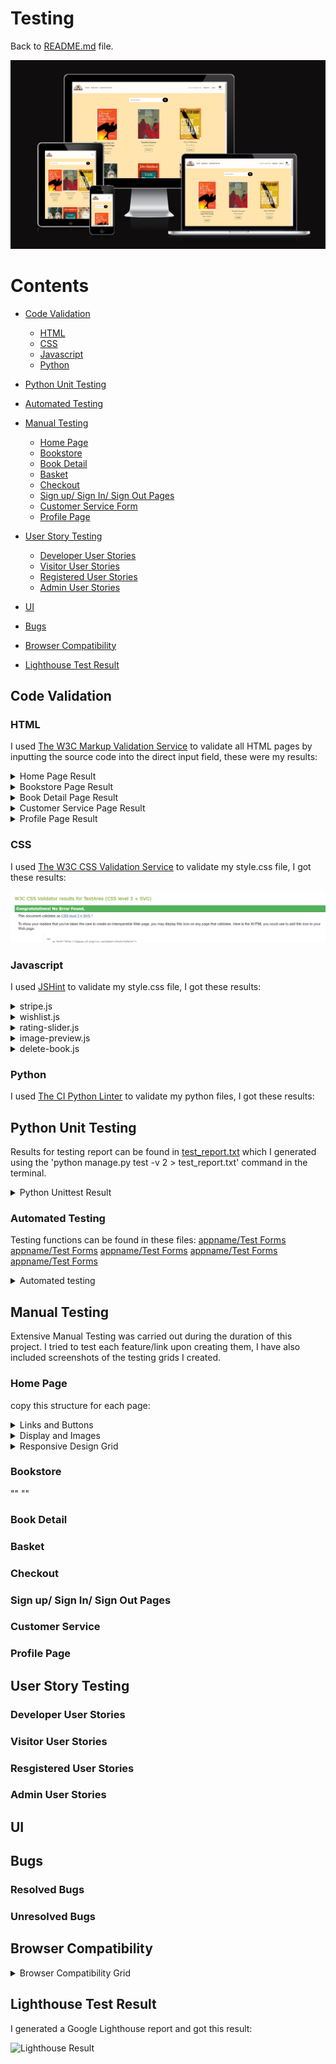 # Testing 
Back to [README.md](README.md) file.

![Main Image - I am Responsive screenshot](docs/readme-media/am-i-responsive-store.png)

# Contents 
- [Code Validation](#code-validation)
    - [HTML](#html)
    - [CSS](#css)
    - [Javascript](#javascript)
    - [Python](#python)

- [Python Unit Testing](#python-unit-testing)

- [Automated Testing](#automated-testing)

- [Manual Testing](#manual-testing)
    - [Home Page](#home-page)
    - [Bookstore]()
    - [Book Detail]()
    - [Basket]()
    - [Checkout]()
    - [Sign up/ Sign In/ Sign Out Pages](#sign-up-sign-in-sign-out-pages)
    - [Customer Service Form]()
    - [Profile Page]()
    
- [User Story Testing](#user-story-testing)
    - [Developer User Stories](#developer-user-stories)
    - [Visitor User Stories](#visitor-user-stories)
    - [Registered User Stories](#resgistered-user-stories)
    - [Admin User Stories](#admin-user-stories)

- [UI](#ui)

- [Bugs](#bugs)

- [Browser Compatibility](#browser-compatibility)

- [Lighthouse Test Result](#lighthouse-test-result)

## Code Validation
### HTML 
I used [The W3C Markup Validation Service](https://validator.w3.org/) to validate all HTML pages by inputting the source code into the direct input field, these were my results:

<details><summary>Home Page Result</summary><img src="docs/testing-media/validation-results/home-html-val.png"></details>
<details><summary>Bookstore Page Result</summary><img src="docs/testing-media/validation-results/bookstore-html-val.png"></details>
<details><summary>Book Detail Page Result</summary><img src="docs/testing-media/validation-results/book-detail-html-val.png"></details>
<details><summary>Customer Service Page Result</summary><img src="docs/testing-media/validation-results/customer-service-html-val.png"></details>
<details><summary>Profile Page Result</summary><img src="docs/testing-media/validation-results/profile-html-val.png"></details>

### CSS
I used [The W3C CSS Validation Service](https://jigsaw.w3.org/css-validator/) to validate my style.css file, I got these results:

![CSS Validator Results](docs/testing-media/validation-results/css-result.png)

### Javascript
I used [JSHint](https://jshint.com/) to validate my style.css file, I got these results:

<details><summary>stripe.js</summary><img src="docs/testing-media/validation-results/stripe-js.png"></details>
<details><summary>wishlist.js</summary><img src="docs/testing-media/validation-results/wishlist-js.png"></details>
<details><summary>rating-slider.js</summary><img src="docs/testing-media/validation-results/rating-slider-js.png"></details>
<details><summary>image-preview.js</summary><img src="docs/testing-media/validation-results/image-preview-js.png"></details>
<details><summary>delete-book.js</summary><img src="docs/testing-media/validation-results/delete-book-js.png"></details>

### Python
I used [The CI Python Linter](https://pep8ci.herokuapp.com/) to validate my python files, I got these results:

## Python Unit Testing
Results for testing report can be found in [test_report.txt](test_report.txt) which I generated using the 'python manage.py test -v 2 > test_report.txt' command in the terminal.

<details><summary>Python Unittest Result</summary> <img src=""></details>


### Automated Testing
Testing functions can be found in these files:
[appname/Test Forms](appname/tests.py)
[appname/Test Forms](appname/tests.py)
[appname/Test Forms](appname/tests.py)
[appname/Test Forms](appname/tests.py)
[appname/Test Forms](appname/tests.py)

<details><summary>Automated testing</summary> <img src=""></details>

## Manual Testing
Extensive Manual Testing was carried out during the duration of this project. I tried to test each feature/link upon creating them, I have also included screenshots of the testing grids I created.
### Home Page
copy this structure for each page:
<details><summary>Links and Buttons </summary> <img src=""></details>

<details><summary>Display and Images</summary> <img src=""></details>

<details><summary>Responsive Design Grid </summary> <img src=""></details>

### Bookstore 
"" ""

### Book Detail 

### Basket

### Checkout

### Sign up/ Sign In/ Sign Out Pages

### Customer Service

### Profile Page


## User Story Testing

### Developer User Stories
### Visitor User Stories
### Resgistered User Stories
### Admin User Stories

## UI

## Bugs
### Resolved Bugs
### Unresolved Bugs

## Browser Compatibility
<details><summary>Browser Compatibility Grid </summary> <img src=""></details>

## Lighthouse Test Result
 I generated a Google Lighthouse report and got this result:

 ![Lighthouse Result]()
